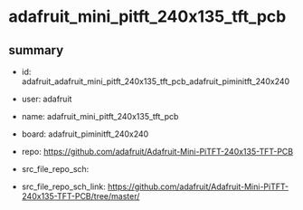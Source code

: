 # adafruit_mini_pitft_240x135_tft_pcb
 
## summary 
* id: adafruit_adafruit_mini_pitft_240x135_tft_pcb_adafruit_piminitft_240x240
* user: adafruit
* name: adafruit_mini_pitft_240x135_tft_pcb
* board: adafruit_piminitft_240x240
* repo: https://github.com/adafruit/Adafruit-Mini-PiTFT-240x135-TFT-PCB



* src_file_repo_sch: 
* src_file_repo_sch_link: https://github.com/adafruit/Adafruit-Mini-PiTFT-240x135-TFT-PCB/tree/master/







